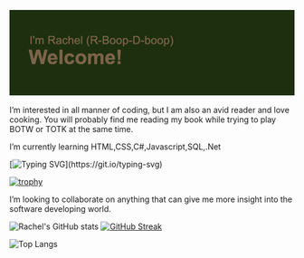 ![header.png](https://github.com/R-boop-D-boop/R-boop-D-boop/blob/main/header.png?raw=true)

I’m interested in all manner of coding, but I am also an avid reader and love cooking. You will probably find me reading my book while trying to play BOTW or TOTK at the same time.

I’m currently learning HTML,CSS,C#,Javascript,SQL,.Net

[![Typing SVG](https://readme-typing-svg.demolab.com?font=Fira+Code&size=40&pause=1000&color=993300&random=false&width=435&lines=Herein+lies+my+coding+progress!;Enjoy!)](https://git.io/typing-svg)

[![trophy](https://github-profile-trophy.vercel.app/?username=r-boop-d-boop&theme=gruvbox)](https://github.com/ryo-ma/github-profile-trophy)
  
I’m looking to collaborate on anything that can give me more insight into the software developing world.

![Rachel's GitHub stats](https://github-readme-stats.vercel.app/api?username=r-boop-d-boop&show_icons=true&theme=merko)
[![GitHub Streak](http://github-readme-streak-stats.herokuapp.com?user=R-boop-D-boop&theme=merko)](https://git.io/streak-stats)



![Top Langs](https://github-readme-stats.vercel.app/api/top-langs/?username=r-boop-d-boop&layout=compact)


<!---
R-boop-D-boop/R-boop-D-boop is a ✨ special ✨ repository because its `README.md` (this file) appears on your GitHub profile.
You can click the Preview link to take a look at your changes.
--->
